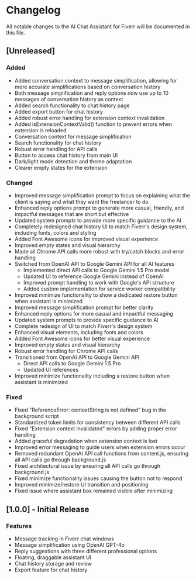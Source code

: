 # Changelog

All notable changes to the AI Chat Assistant for Fiverr will be documented in this file.

## [Unreleased]

### Added
- Added conversation context to message simplification, allowing for more accurate simplifications based on conversation history
- Both message simplification and reply options now use up to 10 messages of conversation history as context
- Added search functionality to chat history page
- Added export button for chat history
- Added robust error handling for extension context invalidation
- Added isExtensionContextValid() function to prevent errors when extension is reloaded
- Conversation context for message simplification
- Search functionality for chat history
- Robust error handling for API calls
- Button to access chat history from main UI
- Dark/light mode detection and theme adaptation
- Clearer empty states for the extension

### Changed
- Improved message simplification prompt to focus on explaining what the client is saying and what they want the freelancer to do
- Enhanced reply options prompt to generate more casual, friendly, and impactful messages that are short but effective
- Updated system prompts to provide more specific guidance to the AI
- Completely redesigned chat history UI to match Fiverr's design system, including fonts, colors and styling
- Added Font Awesome icons for improved visual experience
- Improved empty states and visual hierarchy
- Made all Chrome API calls more robust with try/catch blocks and error handling
- Switched from OpenAI API to Google Gemini API for all AI features
  - Implemented direct API calls to Google Gemini 1.5 Pro model
  - Updated UI to reference Google Gemini instead of OpenAI
  - Improved prompt handling to work with Google's API structure
  - Added custom implementation for service worker compatibility
- Improved minimize functionality to show a dedicated restore button when assistant is minimized
- Improved message simplification prompt for better clarity
- Enhanced reply options for more casual and impactful messaging
- Updated system prompts to provide specific guidance to AI
- Complete redesign of UI to match Fiverr's design system
- Enhanced visual elements, including fonts and colors
- Added Font Awesome icons for better visual experience
- Improved empty states and visual hierarchy
- Robust error handling for Chrome API calls
- Transitioned from OpenAI API to Google Gemini API
  - Direct API calls to Google Gemini 1.5 Pro
  - Updated UI references
- Improved minimize functionality including a restore button when assistant is minimized

### Fixed
- Fixed "ReferenceError: contextString is not defined" bug in the background script
- Standardized token limits for consistency between different API calls
- Fixed "Extension context invalidated" errors by adding proper error handling
- Added graceful degradation when extension context is lost
- Improved error messaging to guide users when extension errors occur
- Removed redundant OpenAI API call functions from content.js, ensuring all API calls go through background.js
- Fixed architectural issue by ensuring all API calls go through background.js
- Fixed minimize functionality issues causing the button not to respond
- Improved minimize/restore UI transition and positioning
- Fixed issue where assistant box remained visible after minimizing

## [1.0.0] - Initial Release

### Features
- Message tracking in Fiverr chat windows
- Message simplification using OpenAI GPT-4o
- Reply suggestions with three different professional options
- Floating, draggable assistant UI
- Chat history storage and review
- Export feature for chat history 